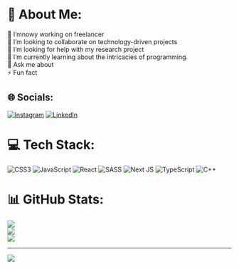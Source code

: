 # 💫 About Me:
🔭 I’mnowy working on freelancer<br>👯 I’m looking to collaborate on technology-driven projects<br>🤝 I’m looking for help with my research project<br>🌱 I’m currently learning about the intricacies of programming.<br>💬 Ask me about<br>⚡ Fun fact


## 🌐 Socials:
[![Instagram](https://img.shields.io/badge/Instagram-%23E4405F.svg?logo=Instagram&logoColor=white)](https://instagram.com/barn.amenvis2020) [![LinkedIn](https://img.shields.io/badge/LinkedIn-%230077B5.svg?logo=linkedin&logoColor=white)](https://linkedin.com/in/www.linkedin.com/in/nasim-hasanpour-9bb434b6) 

# 💻 Tech Stack:
![CSS3](https://img.shields.io/badge/css3-%231572B6.svg?style=for-the-badge&logo=css3&logoColor=white) ![JavaScript](https://img.shields.io/badge/javascript-%23323330.svg?style=for-the-badge&logo=javascript&logoColor=%23F7DF1E) ![React](https://img.shields.io/badge/react-%2320232a.svg?style=for-the-badge&logo=react&logoColor=%2361DAFB) ![SASS](https://img.shields.io/badge/SASS-hotpink.svg?style=for-the-badge&logo=SASS&logoColor=white) ![Next JS](https://img.shields.io/badge/Next-black?style=for-the-badge&logo=next.js&logoColor=white) ![TypeScript](https://img.shields.io/badge/typescript-%23007ACC.svg?style=for-the-badge&logo=typescript&logoColor=white) ![C++](https://img.shields.io/badge/c++-%2300599C.svg?style=for-the-badge&logo=c%2B%2B&logoColor=white)
# 📊 GitHub Stats:
![](https://github-readme-stats.vercel.app/api?username=hasanpournasim&theme=dark&hide_border=false&include_all_commits=true&count_private=true)<br/>
![](https://github-readme-streak-stats.herokuapp.com/?user=hasanpournasim&theme=dark&hide_border=false)<br/>
![](https://github-readme-stats.vercel.app/api/top-langs/?username=hasanpournasim&theme=dark&hide_border=false&include_all_commits=true&count_private=true&layout=compact)

---
[![](https://visitcount.itsvg.in/api?id=hasanpournasim&icon=0&color=0)](https://visitcount.itsvg.in)

<!-- Proudly created with GPRM ( https://gprm.itsvg.in ) -->
